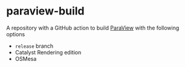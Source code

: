 # paraview-build
A repository with a GitHub action to build [ParaView](https://github.com/Kitware/ParaView)
with the following options
* `release` branch
* Catalyst Rendering edition
* OSMesa
